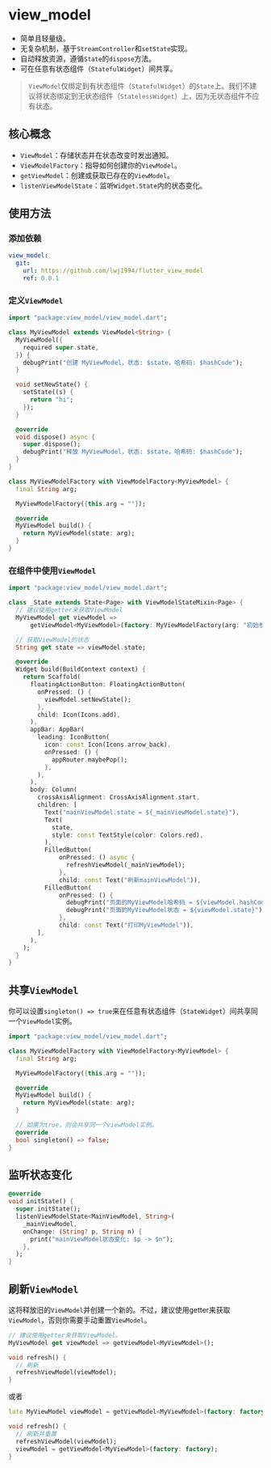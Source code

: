 # view_model
- 简单且轻量级。
- 无复杂机制，基于`StreamController`和`setState`实现。
- 自动释放资源，遵循`State`的`dispose`方法。
- 可在任意有状态组件（`StatefulWidget`）间共享。

> `ViewModel`仅绑定到有状态组件（`StatefulWidget`）的`State`上。我们不建议将状态绑定到无状态组件（`StatelessWidget`）上，因为无状态组件不应有状态。

## 核心概念
- `ViewModel`：存储状态并在状态改变时发出通知。
- `ViewModelFactory`：指导如何创建你的`ViewModel`。
- `getViewModel`：创建或获取已存在的`ViewModel`。
- `listenViewModelState`：监听`Widget.State`内的状态变化。

## 使用方法
### 添加依赖
```yaml
view_model:
  git:
    url: https://github.com/lwj1994/flutter_view_model
    ref: 0.0.1
```

### 定义`ViewModel`
```dart
import "package:view_model/view_model.dart";

class MyViewModel extends ViewModel<String> {
  MyViewModel({
    required super.state,
  }) {
    debugPrint("创建 MyViewModel，状态: $state，哈希码: $hashCode");
  }

  void setNewState() {
    setState((s) {
      return "hi";
    });
  }

  @override
  void dispose() async {
    super.dispose();
    debugPrint("释放 MyViewModel，状态: $state，哈希码: $hashCode");
  }
}

class MyViewModelFactory with ViewModelFactory<MyViewModel> {
  final String arg;

  MyViewModelFactory({this.arg = ""});

  @override
  MyViewModel build() {
    return MyViewModel(state: arg);
  }
}
```

### 在组件中使用`ViewModel`
```dart
import "package:view_model/view_model.dart";

class _State extends State<Page> with ViewModelStateMixin<Page> {
  // 建议使用getter来获取ViewModel
  MyViewModel get viewModel =>
      getViewModel<MyViewModel>(factory: MyViewModelFactory(arg: "初始参数"));

  // 获取ViewModel的状态
  String get state => viewModel.state;

  @override
  Widget build(BuildContext context) {
    return Scaffold(
      floatingActionButton: FloatingActionButton(
        onPressed: () {
          viewModel.setNewState();
        },
        child: Icon(Icons.add),
      ),
      appBar: AppBar(
        leading: IconButton(
          icon: const Icon(Icons.arrow_back),
          onPressed: () {
            appRouter.maybePop();
          },
        ),
      ),
      body: Column(
        crossAxisAlignment: CrossAxisAlignment.start,
        children: [
          Text("mainViewModel.state = ${_mainViewModel.state}"),
          Text(
            state,
            style: const TextStyle(color: Colors.red),
          ),
          FilledButton(
              onPressed: () async {
                refreshViewModel(_mainViewModel);
              },
              child: const Text("刷新mainViewModel")),
          FilledButton(
              onPressed: () {
                debugPrint("页面的MyViewModel哈希码 = ${viewModel.hashCode}");
                debugPrint("页面的MyViewModel状态 = ${viewModel.state}");
              },
              child: const Text("打印MyViewModel")),
        ],
      ),
    );
  }
}
```

## 共享`ViewModel`
你可以设置`singleton() => true`来在任意有状态组件（`StateWidget`）间共享同一个`ViewModel`实例。
```dart
import "package:view_model/view_model.dart";

class MyViewModelFactory with ViewModelFactory<MyViewModel> {
  final String arg;

  MyViewModelFactory({this.arg = ""});

  @override
  MyViewModel build() {
    return MyViewModel(state: arg);
  }

  // 如果为true，则会共享同一个viewModel实例。
  @override
  bool singleton() => false;
}
```

## 监听状态变化
```dart
@override
void initState() {
  super.initState();
  listenViewModelState<MainViewModel, String>(
    _mainViewModel,
    onChange: (String? p, String n) {
      print("mainViewModel状态变化: $p -> $n");
    },
  );
}
```

## 刷新`ViewModel`
这将释放旧的`ViewModel`并创建一个新的。不过，建议使用getter来获取`ViewModel`，否则你需要手动重置`ViewModel`。
```dart
// 建议使用getter来获取ViewModel。
MyViewModel get viewModel => getViewModel<MyViewModel>();

void refresh() {
  // 刷新 
  refreshViewModel(viewModel);
}
```
或者
```dart
late MyViewModel viewModel = getViewModel<MyViewModel>(factory: factory);

void refresh() {
  // 刷新并重置 
  refreshViewModel(viewModel);
  viewModel = getViewModel<MyViewModel>(factory: factory);
}
``` 